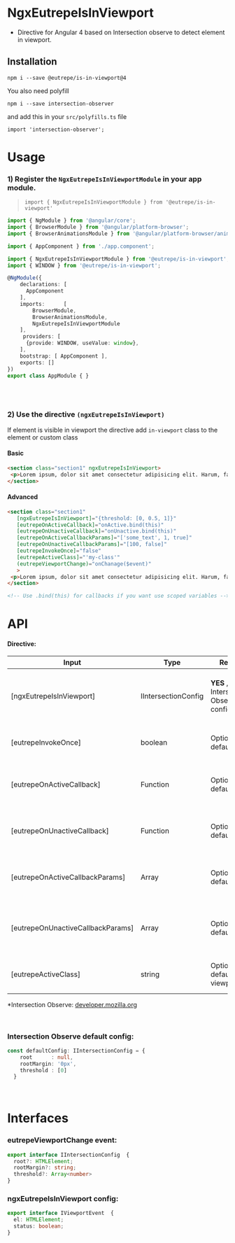 # NgxEutrepeIsInViewport

* Directive for Angular 4 based on Intersection observe to detect element in viewport.

## Installation

`npm i --save @eutrepe/is-in-viewport@4`

You also need polyfill

`npm i --save intersection-observer`

and add this in your `src/polyfills.ts` file

`import 'intersection-observer';`

# Usage

### 1) Register the `NgxEutrepeIsInViewportModule` in your app module.
 > `import { NgxEutrepeIsInViewportModule } from '@eutrepe/is-in-viewport'`

```typescript
import { NgModule } from '@angular/core';
import { BrowserModule } from '@angular/platform-browser';
import { BrowserAnimationsModule } from '@angular/platform-browser/animations';

import { AppComponent } from './app.component';

import { NgxEutrepeIsInViewportModule } from '@eutrepe/is-in-viewport';
import { WINDOW } from '@eutrepe/is-in-viewport';

@NgModule({
    declarations: [
      AppComponent
    ],
    imports:      [
        BrowserModule,
        BrowserAnimationsModule,
        NgxEutrepeIsInViewportModule
    ],
     providers: [
      {provide: WINDOW, useValue: window},
    ],
    bootstrap: [ AppComponent ],
    exports: []
})
export class AppModule { }
```
 <br /><br />

 ### 2) Use the directive `(ngxEutrepeIsInViewport)`

 If element is visible in viewport the directive add `in-viewport` class to the element or custom class

#### Basic

 ```html
<section class="section1" ngxEutrepeIsInViewport>
  <p>Lorem ipsum, dolor sit amet consectetur adipisicing elit. Harum, facere.</p>
</section>
```

#### Advanced

 ```html
<section class="section1"
    [ngxEutrepeIsInViewport]="{threshold: [0, 0.5, 1]}"
    [eutrepeOnActiveCallback]="onActive.bind(this)"
    [eutrepeOnUnactiveCallback]="onUnactive.bind(this)"
    [eutrepeOnActiveCallbackParams]="['some_text', 1, true]"
    [eutrepeOnUnactiveCallbackParams]="[100, false]"
    [eutrepeInvokeOnce]="false"
    [eutrepeActiveClass]="'my-class'"
    (eutrepeViewportChange)="onChanage($event)"
    >
  <p>Lorem ipsum, dolor sit amet consectetur adipisicing elit. Harum, facere.</p>
</section>

<!-- Use .bind(this) for callbacks if you want use scoped variables -->

```

# API

#### Directive:

| Input                               | Type                 | Required                              | Description                                                            |
| ----------------------------------- | -------------------- | ------------------------------------- | ---------------------------------------------------------------------- |
| [ngxEutrepeIsInViewport]            | IIntersectionConfig  | **YES** , default Intersection Observe configuration* | Run the plugin with user configuration or default configuration        |
| [eutrepeInvokeOnce]                 | boolean              | Optional, default: true               | If true directive invoke just once                                     |
| [eutrepeOnActiveCallback]           | Function             | Optional, default: null               | The function is started when element is in viewport                    |
| [eutrepeOnUnactiveCallback]         | Function             | Optional, default: null               | The function is started when element is out viewport                   |
| [eutrepeOnActiveCallbackParams]     | Array                | Optional, default: []                 | Array of custom argumments for onActive callback                       |
| [eutrepeOnUnactiveCallbackParams]   | Array                | Optional, default: []                 | Array of custom argumments for onUnactive callback                     |
| [eutrepeActiveClass]                | string               | Optional, default: 'in-viewport'      | Custom class for visible element                                       |

*Intersection Observe: [developer.mozilla.org](https://developer.mozilla.org/en-US/docs/Web/API/Intersection_Observer_API)

<br />

### Intersection Observe default config:

```typescript
const defaultConfig: IIntersectionConfig = {
    root      : null,
    rootMargin: '0px',
    threshold : [0]
  }
```

<br />


# Interfaces

### eutrepeViewportChange event:

```typescript
export interface IIntersectionConfig  {
  root?: HTMLElement;
  rootMargin?: string;
  threshold?: Array<number>
}
```

### ngxEutrepeIsInViewport config:

```typescript
export interface IViewportEvent  {
  el: HTMLElement;
  status: boolean;
}
```